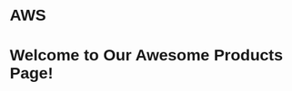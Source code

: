 # AWS

<!DOCTYPE html>
<html lang="en">
<head>
    <meta charset="UTF-8">
    <meta name="viewport" content="width=device-width, initial-scale=1.0">
    <title>My Awesome Products</title>
    <style>
        body {
            font-family: Arial, sans-serif;
            margin: 20px;
        }
        #products-container {
            display: flex;
            flex-wrap: wrap;
        }
        .product {
            border: 1px solid #ddd;
            padding: 10px;
            margin: 10px;
            width: 200px;
        }
    </style>
</head>
<body>

<h1>Welcome to Our Awesome Products Page!</h1>

<div id="products-container"></div>

<script>
    // Fetch products from AWS API (replace URL with your actual API endpoint)
    fetch('https://your-aws-api-endpoint.com/products')
        .then(response => response.json())
        .then(products => {
            const productsContainer = document.getElementById('products-container');

            products.forEach(product => {
                const productElement = document.createElement('div');
                productElement.className = 'product';
                productElement.innerHTML = `
                    <h3>${product.name}</h3>
                    <p>${product.description}</p>
                    <p>Price: $${product.price}</p>
                `;
                productsContainer.appendChild(productElement);
            });
        })
        .catch(error => {
            console.error('Error fetching products:', error);
        });
</script>

</body>
</html>





